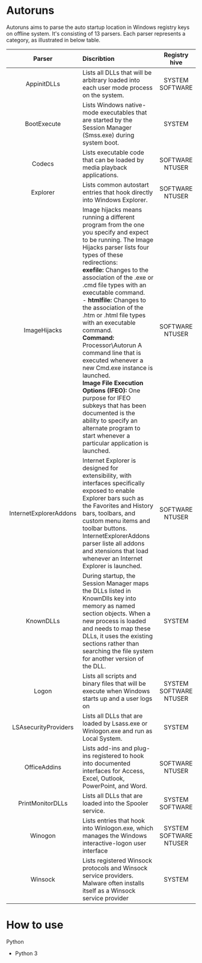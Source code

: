 # Autoruns

Autoruns aims to parse the auto startup location in Windows registry keys on offline system. It's consisting of 13 parsers. Each parser represents a category, as illustrated in below table.

| **Parser**        | **Discribtion**                               | **Registry hive**  |
| :-------------: |:-----------------------------------------| :--------------:|
|AppinitDLLs| Lists all DLLs that will be arbitrary loaded into each user mode process on the system.    | SYSTEM<br />SOFTWARE |
|BootExecute| Lists Windows native-mode executables that are started by the Session Manager (Smss.exe) during system boot.      | SYSTEM |
|Codecs| Lists executable code that can be loaded by media playback applications.     | SOFTWARE<br />NTUSER |
|Explorer| Lists common autostart entries that hook directly into Windows Explorer.      | SOFTWARE<br />NTUSER  |
|ImageHijacks| Image hijacks means running a different program from the one you specify and expect to be running. The Image Hijacks parser lists four types of these redirections: <br />**exefile:** Changes to the association of the .exe or .cmd file types with an executable command.<br />- **htmlfile:** Changes to the association of the .htm or .html file types with an executable command.<br />**Command:** Processor\Autorun A command line that is executed whenever a new Cmd.exe instance is launched.<br />**Image File Execution Options (IFEO):** One purpose for IFEO subkeys that has been documented is the ability to specify an alternate program to start whenever a particular application is launched. | SOFTWARE<br />NTUSER  |
|InternetExplorerAddons| Internet Explorer is designed for extensibility, with interfaces specifically exposed to enable Explorer bars such as the Favorites and History bars, toolbars, and custom menu items and toolbar buttons.<br />InternetExplorerAddons parser liste all addons and xtensions that load whenever an Internet Explorer is launched. |   SOFTWARE<br />NTUSER |
|KnownDLLs| During startup, the Session Manager maps the DLLs listed in KnownDlls key into memory as named section objects. When a new process is loaded and needs to map these DLLs, it uses the existing sections rather than searching the file system for another version of the DLL.      | SYSTEM |
|Logon| Lists all scripts and binary files that will be execute when Windows starts up and a user logs on | SYSTEM<br />SOFTWARE<br />NTUSER |
|LSAsecurityProviders| Lists all DLLs that are loaded by Lsass.exe or Winlogon.exe and run as Local System. |   SYSTEM |
|OfficeAddins| Lists add-ins and plug-ins registered to hook into documented interfaces for Access, Excel, Outlook, PowerPoint, and Word.      | SOFTWARE<br />NTUSER |
|PrintMonitorDLLs| Lists all DLLs that are loaded into the Spooler service. | SYSTEM<br />SOFTWARE |
|Winogon| Lists entries that hook into Winlogon.exe, which manages the Windows interactive-logon user interface | SYSTEM<br />SOFTWARE<br />NTUSER |
|Winsock| Lists registered Winsock protocols and Winsock service providers. Malware often installs itself as a Winsock service provider | SYSTEM |

# How to use
Python
- Python 3
